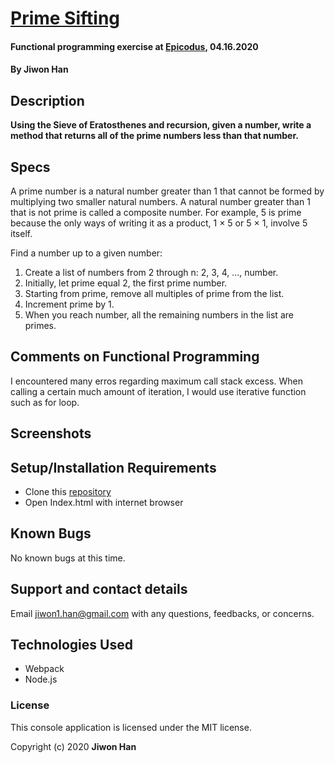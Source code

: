 # [Prime Sifting](https://github.com/jiwon-seattle/Prime-Shifting-Functional-Programming.git)

#### Functional programming exercise at [Epicodus](https://www.epicodus.com/), 04.16.2020

#### By **Jiwon Han**

## Description

**Using the Sieve of Eratosthenes and recursion, given a number, write a method that returns all of the prime numbers less than that number.**

## Specs

A prime number is a natural number greater than 1 that cannot be formed by multiplying two smaller natural numbers. A natural number greater than 1 that is not prime is called a composite number. For example, 5 is prime because the only ways of writing it as a product, 1 × 5 or 5 × 1, involve 5 itself.

Find a number up to a given number:

1. Create a list of numbers from 2 through n: 2, 3, 4, ..., number.
2. Initially, let prime equal 2, the first prime number.
3. Starting from prime, remove all multiples of prime from the list.
4. Increment prime by 1.
5. When you reach number, all the remaining numbers in the list are primes.


## Comments on Functional Programming

I encountered many erros regarding maximum call stack excess. When calling a certain much amount of iteration, I would use iterative function such as for loop. 

## Screenshots

## Setup/Installation Requirements

- Clone this [repository](https://github.com/jiwon-seattle/Prime-Shifting-Functional-Programming.git) 
- Open Index.html with internet browser

## Known Bugs

No known bugs at this time.

## Support and contact details

Email jiwon1.han@gmail.com with any questions, feedbacks, or concerns.

## Technologies Used

- Webpack
- Node.js

### License

This console application is licensed under the MIT license.

Copyright (c) 2020 **Jiwon Han**
